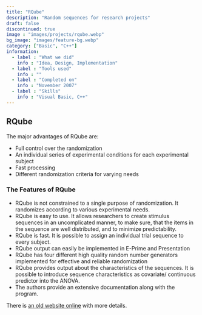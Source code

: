 ```yaml
---
title: "RQube"
description: "Random sequences for research projects"
draft: false
discontinued: true
image : "images/projects/rqube.webp"
bg_image: "images/feature-bg.webp"
category: ["Basic", "C++"]
information:
  - label : "What we did"
    info : "Idea, Design, Implementation"
  - label : "Tools used"
    info : ""
  - label : "Completed on"
    info : "November 2007"
  - label : "Skills"
    info : "Visual Basic, C++"
---
```


## RQube

The major advantages of RQube are:

* Full control over the randomization
* An individual series of experimental conditions for each experimental subject
* Fast processing
* Different randomization criteria for varying needs


### The Features of RQube
* RQube is not constrained to a single purpose of randomization. It randomizes according to various experimental needs.
* RQube is easy to use. It allows researchers to create stimulus sequences in an uncomplicated manner, to make sure, that the items in the sequence are well distributed, and to minimize predictability.
* RQube is fast. It is possible to assign an individual trial sequence to every subject.
* RQube output can easily be implemented in E-Prime and Presentation
* RQube has four different high quality random number generators implemented for effective and reliable randomization
* RQube provides output about the characteristics of the sequences. It is possible to introduce sequence characteristics as covariate/ continuous predictor into the ANOVA.
* The authors provide an extensive documentation along with the program.

There is <a href="http://rqube.seifseit.de/">an old website online</a> with more details.
